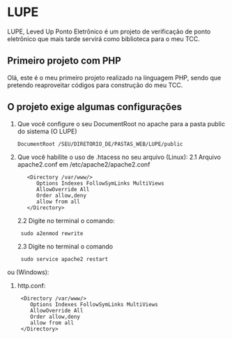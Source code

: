 # LUPE
 
LUPE, Leved Up Ponto Eletrônico é um projeto de verificação de ponto eletrônico que mais tarde servirá como biblioteca para o meu TCC. 
  
## Primeiro projeto com PHP

Olá, este é o meu primeiro projeto realizado na linguagem PHP, sendo que pretendo reaproveitar códigos para construção do meu TCC.

## O projeto exige algumas configurações

1. Que você configure o seu DocumentRoot no apache para a pasta public do sistema (O LUPE)
      	
       DocumentRoot /SEU/DIRETORIO_DE/PASTAS_WEB/LUPE/public 
          
2. Que você habilite o uso de .htacess no seu arquivo (Linux): 
     2.1 Arquivo apache2.conf em /etc/apache2/apache2.conf 
      ```
         <Directory /var/www/>
            Options Indexes FollowSymLinks MultiViews
            AllowOverride All
            Order allow,deny
            allow from all
         </Directory>
      ```
     2.2 Digite no terminal o comando:
       
        sudo a2enmod rewrite
     
     2.3 Digite no terminal o comando 
        
        sudo service apache2 restart
  
  ou (Windows):
     
   1. http.conf:
    
           <Directory /var/www/>
              Options Indexes FollowSymLinks MultiViews
              AllowOverride All
              Order allow,deny
              allow from all
           </Directory>
